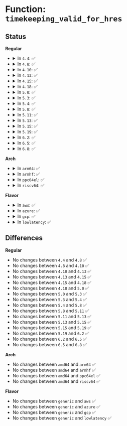 # Function: <code>timekeeping_valid_for_hres</code>

## Status
<b>Regular</b>
<ul>
<li>
<details>
<summary>In <code>4.4</code>: ✅</summary>

```c
int timekeeping_valid_for_hres();
```

**Collision:** Unique Global

**Inline:** No

**Transformation:** False

**Instances:**

```
In kernel/time/timekeeping.c (ffffffff810f5b70)
Location: kernel/time/timekeeping.c:1378
Inline: False
Direct callers:
  - kernel/time/tick-common.c:tick_handle_periodic
  - kernel/time/tick-sched.c:tick_check_oneshot_change
```
**Symbols:**

```
ffffffff810f5b70-ffffffff810f5ba0: timekeeping_valid_for_hres (STB_GLOBAL)
```
</details>
</li>
<li>
<details>
<summary>In <code>4.8</code>: ✅</summary>

```c
int timekeeping_valid_for_hres();
```

**Collision:** Unique Global

**Inline:** No

**Transformation:** False

**Instances:**

```
In kernel/time/timekeeping.c (ffffffff810fcd90)
Location: kernel/time/timekeeping.c:1383
Inline: False
Direct callers:
  - kernel/time/tick-common.c:tick_handle_periodic
  - kernel/time/tick-sched.c:tick_check_oneshot_change
```
**Symbols:**

```
ffffffff810fcd90-ffffffff810fcdbf: timekeeping_valid_for_hres (STB_GLOBAL)
```
</details>
</li>
<li>
<details>
<summary>In <code>4.10</code>: ✅</summary>

```c
int timekeeping_valid_for_hres();
```

**Collision:** Unique Global

**Inline:** No

**Transformation:** False

**Instances:**

```
In kernel/time/timekeeping.c (ffffffff810ffbb0)
Location: kernel/time/timekeeping.c:1412
Inline: False
Direct callers:
  - kernel/time/tick-common.c:tick_handle_periodic
  - kernel/time/tick-sched.c:tick_check_oneshot_change
```
**Symbols:**

```
ffffffff810ffbb0-ffffffff810ffbdf: timekeeping_valid_for_hres (STB_GLOBAL)
```
</details>
</li>
<li>
<details>
<summary>In <code>4.13</code>: ✅</summary>

```c
int timekeeping_valid_for_hres();
```

**Collision:** Unique Global

**Inline:** No

**Transformation:** False

**Instances:**

```
In kernel/time/timekeeping.c (ffffffff81101d90)
Location: kernel/time/timekeeping.c:1404
Inline: False
Direct callers:
  - kernel/time/tick-common.c:tick_handle_periodic
  - kernel/time/tick-sched.c:tick_check_oneshot_change
```
**Symbols:**

```
ffffffff81101d90-ffffffff81101dbf: timekeeping_valid_for_hres (STB_GLOBAL)
```
</details>
</li>
<li>
<details>
<summary>In <code>4.15</code>: ✅</summary>

```c
int timekeeping_valid_for_hres();
```

**Collision:** Unique Global

**Inline:** No

**Transformation:** False

**Instances:**

```
In kernel/time/timekeeping.c (ffffffff8110ccf0)
Location: kernel/time/timekeeping.c:1439
Inline: False
Direct callers:
  - kernel/time/tick-common.c:tick_handle_periodic
  - kernel/time/tick-sched.c:tick_check_oneshot_change
```
**Symbols:**

```
ffffffff8110ccf0-ffffffff8110cd1f: timekeeping_valid_for_hres (STB_GLOBAL)
```
</details>
</li>
<li>
<details>
<summary>In <code>4.18</code>: ✅</summary>

```c
int timekeeping_valid_for_hres();
```

**Collision:** Unique Global

**Inline:** No

**Transformation:** False

**Instances:**

```
In kernel/time/timekeeping.c (ffffffff81118870)
Location: kernel/time/timekeeping.c:1440
Inline: False
Direct callers:
  - kernel/time/tick-common.c:tick_handle_periodic
  - kernel/time/tick-sched.c:tick_check_oneshot_change
```
**Symbols:**

```
ffffffff81118870-ffffffff811188a1: timekeeping_valid_for_hres (STB_GLOBAL)
```
</details>
</li>
<li>
<details>
<summary>In <code>5.0</code>: ✅</summary>

```c
int timekeeping_valid_for_hres();
```

**Collision:** Unique Global

**Inline:** No

**Transformation:** False

**Instances:**

```
In kernel/time/timekeeping.c (ffffffff811243c0)
Location: kernel/time/timekeeping.c:1431
Inline: False
Direct callers:
  - kernel/time/tick-common.c:tick_handle_periodic
  - kernel/time/tick-sched.c:tick_check_oneshot_change
```
**Symbols:**

```
ffffffff811243c0-ffffffff811243f1: timekeeping_valid_for_hres (STB_GLOBAL)
```
</details>
</li>
<li>
<details>
<summary>In <code>5.3</code>: ✅</summary>

```c
int timekeeping_valid_for_hres();
```

**Collision:** Unique Global

**Inline:** No

**Transformation:** False

**Instances:**

```
In kernel/time/timekeeping.c (ffffffff8112ed10)
Location: kernel/time/timekeeping.c:1441
Inline: False
Direct callers:
  - kernel/time/tick-common.c:tick_handle_periodic
  - kernel/time/tick-sched.c:tick_check_oneshot_change
```
**Symbols:**

```
ffffffff8112ed10-ffffffff8112ed40: timekeeping_valid_for_hres (STB_GLOBAL)
```
</details>
</li>
<li>
<details>
<summary>In <code>5.4</code>: ✅</summary>

```c
int timekeeping_valid_for_hres();
```

**Collision:** Unique Global

**Inline:** No

**Transformation:** False

**Instances:**

```
In kernel/time/timekeeping.c (ffffffff8113acd0)
Location: kernel/time/timekeeping.c:1441
Inline: False
Direct callers:
  - kernel/time/tick-common.c:tick_handle_periodic
  - kernel/time/tick-sched.c:tick_check_oneshot_change
```
**Symbols:**

```
ffffffff8113acd0-ffffffff8113ad00: timekeeping_valid_for_hres (STB_GLOBAL)
```
</details>
</li>
<li>
<details>
<summary>In <code>5.8</code>: ✅</summary>

```c
int timekeeping_valid_for_hres();
```

**Collision:** Unique Global

**Inline:** No

**Transformation:** False

**Instances:**

```
In kernel/time/timekeeping.c (ffffffff81149e10)
Location: kernel/time/timekeeping.c:1440
Inline: False
Direct callers:
  - kernel/time/tick-common.c:tick_handle_periodic
  - kernel/time/tick-sched.c:tick_check_oneshot_change
```
**Symbols:**

```
ffffffff81149e10-ffffffff81149e42: timekeeping_valid_for_hres (STB_GLOBAL)
```
</details>
</li>
<li>
<details>
<summary>In <code>5.11</code>: ✅</summary>

```c
int timekeeping_valid_for_hres();
```

**Collision:** Unique Global

**Inline:** No

**Transformation:** False

**Instances:**

```
In kernel/time/timekeeping.c (ffffffff81146360)
Location: kernel/time/timekeeping.c:1508
Inline: False
Direct callers:
  - kernel/time/tick-common.c:tick_handle_periodic
  - kernel/time/tick-sched.c:tick_check_oneshot_change
```
**Symbols:**

```
ffffffff81146360-ffffffff81146393: timekeeping_valid_for_hres (STB_GLOBAL)
```
</details>
</li>
<li>
<details>
<summary>In <code>5.13</code>: ✅</summary>

```c
int timekeeping_valid_for_hres();
```

**Collision:** Unique Global

**Inline:** No

**Transformation:** False

**Instances:**

```
In kernel/time/timekeeping.c (ffffffff811473c0)
Location: kernel/time/timekeeping.c:1519
Inline: False
Direct callers:
  - kernel/time/tick-common.c:tick_handle_periodic
  - kernel/time/tick-sched.c:tick_check_oneshot_change
```
**Symbols:**

```
ffffffff811473c0-ffffffff811473f2: timekeeping_valid_for_hres (STB_GLOBAL)
```
</details>
</li>
<li>
<details>
<summary>In <code>5.15</code>: ✅</summary>

```c
int timekeeping_valid_for_hres();
```

**Collision:** Unique Global

**Inline:** No

**Transformation:** False

**Instances:**

```
In kernel/time/timekeeping.c (ffffffff8116aec0)
Location: kernel/time/timekeeping.c:1518
Inline: False
Direct callers:
  - kernel/time/tick-common.c:tick_handle_periodic
  - kernel/time/tick-sched.c:tick_check_oneshot_change
```
**Symbols:**

```
ffffffff8116aec0-ffffffff8116aef2: timekeeping_valid_for_hres (STB_GLOBAL)
```
</details>
</li>
<li>
<details>
<summary>In <code>5.19</code>: ✅</summary>

```c
int timekeeping_valid_for_hres();
```

**Collision:** Unique Global

**Inline:** No

**Transformation:** False

**Instances:**

```
In kernel/time/timekeeping.c (ffffffff8119ed10)
Location: kernel/time/timekeeping.c:1539
Inline: False
Direct callers:
  - kernel/time/tick-common.c:tick_handle_periodic
  - kernel/time/tick-sched.c:tick_check_oneshot_change
```
**Symbols:**

```
ffffffff8119ed10-ffffffff8119ed4a: timekeeping_valid_for_hres (STB_GLOBAL)
```
</details>
</li>
<li>
<details>
<summary>In <code>6.2</code>: ✅</summary>

```c
int timekeeping_valid_for_hres();
```

**Collision:** Unique Global

**Inline:** No

**Transformation:** False

**Instances:**

```
In kernel/time/timekeeping.c (ffffffff811dd960)
Location: kernel/time/timekeeping.c:1539
Inline: False
Direct callers:
  - kernel/time/tick-common.c:tick_handle_periodic
  - kernel/time/tick-sched.c:tick_check_oneshot_change
```
**Symbols:**

```
ffffffff811dd960-ffffffff811dd99a: timekeeping_valid_for_hres (STB_GLOBAL)
```
</details>
</li>
<li>
<details>
<summary>In <code>6.5</code>: ✅</summary>

```c
int timekeeping_valid_for_hres();
```

**Collision:** Unique Global

**Inline:** No

**Transformation:** False

**Instances:**

```
In kernel/time/timekeeping.c (ffffffff811f1e30)
Location: kernel/time/timekeeping.c:1539
Inline: False
Direct callers:
  - kernel/time/tick-common.c:tick_handle_periodic
  - kernel/time/tick-sched.c:tick_check_oneshot_change
```
**Symbols:**

```
ffffffff811f1e30-ffffffff811f1e6a: timekeeping_valid_for_hres (STB_GLOBAL)
```
</details>
</li>
<li>
<details>
<summary>In <code>6.8</code>: ✅</summary>

```c
int timekeeping_valid_for_hres();
```

**Collision:** Unique Global

**Inline:** No

**Transformation:** False

**Instances:**

```
In kernel/time/timekeeping.c (ffffffff81207f70)
Location: kernel/time/timekeeping.c:1539
Inline: False
Direct callers:
  - kernel/time/tick-common.c:tick_handle_periodic
  - kernel/time/tick-sched.c:tick_check_oneshot_change
```
**Symbols:**

```
ffffffff81207f70-ffffffff81207faa: timekeeping_valid_for_hres (STB_GLOBAL)
```
</details>
</li>
</ul>
<b>Arch</b>
<ul>
<li>
<details>
<summary>In <code>arm64</code>: ✅</summary>

```c
int timekeeping_valid_for_hres();
```

**Collision:** Unique Global

**Inline:** No

**Transformation:** False

**Instances:**

```
In kernel/time/timekeeping.c (ffff8000101a4df8)
Location: kernel/time/timekeeping.c:1441
Inline: False
Direct callers:
  - kernel/time/tick-common.c:tick_handle_periodic
  - kernel/time/tick-sched.c:tick_check_oneshot_change
```
**Symbols:**

```
ffff8000101a4df8-ffff8000101a4e48: timekeeping_valid_for_hres (STB_GLOBAL)
```
</details>
</li>
<li>
<details>
<summary>In <code>armhf</code>: ✅</summary>

```c
int timekeeping_valid_for_hres();
```

**Collision:** Unique Global

**Inline:** No

**Transformation:** False

**Instances:**

```
In kernel/time/timekeeping.c (c03efd08)
Location: kernel/time/timekeeping.c:1441
Inline: False
Direct callers:
  - kernel/time/tick-common.c:tick_handle_periodic
  - kernel/time/tick-sched.c:tick_check_oneshot_change
```
**Symbols:**

```
c03efd08-c03efd84: timekeeping_valid_for_hres (STB_GLOBAL)
```
</details>
</li>
<li>
<details>
<summary>In <code>ppc64el</code>: ✅</summary>

```c
int timekeeping_valid_for_hres();
```

**Collision:** Unique Global

**Inline:** No

**Transformation:** False

**Instances:**

```
In kernel/time/timekeeping.c (c000000000206a90)
Location: kernel/time/timekeeping.c:1441
Inline: False
Direct callers:
  - kernel/time/tick-common.c:tick_handle_periodic
  - kernel/time/tick-sched.c:tick_check_oneshot_change
```
**Symbols:**

```
c000000000206a90-c000000000206aec: timekeeping_valid_for_hres (STB_GLOBAL)
```
</details>
</li>
<li>
<details>
<summary>In <code>riscv64</code>: ✅</summary>

```c
int timekeeping_valid_for_hres();
```

**Collision:** Unique Global

**Inline:** No

**Transformation:** False

**Instances:**

```
In kernel/time/timekeeping.c (ffffffe0001313c0)
Location: kernel/time/timekeeping.c:1441
Inline: False
Direct callers:
  - kernel/time/tick-common.c:tick_handle_periodic
  - kernel/time/tick-sched.c:tick_check_oneshot_change
```
**Symbols:**

```
ffffffe0001313c0-ffffffe000131408: timekeeping_valid_for_hres (STB_GLOBAL)
```
</details>
</li>
</ul>
<b>Flavor</b>
<ul>
<li>
<details>
<summary>In <code>aws</code>: ✅</summary>

```c
int timekeeping_valid_for_hres();
```

**Collision:** Unique Global

**Inline:** No

**Transformation:** False

**Instances:**

```
In kernel/time/timekeeping.c (ffffffff81133480)
Location: kernel/time/timekeeping.c:1441
Inline: False
Direct callers:
  - kernel/time/tick-common.c:tick_handle_periodic
  - kernel/time/tick-sched.c:tick_check_oneshot_change
```
**Symbols:**

```
ffffffff81133480-ffffffff811334b0: timekeeping_valid_for_hres (STB_GLOBAL)
```
</details>
</li>
<li>
<details>
<summary>In <code>azure</code>: ✅</summary>

```c
int timekeeping_valid_for_hres();
```

**Collision:** Unique Global

**Inline:** No

**Transformation:** False

**Instances:**

```
In kernel/time/timekeeping.c (ffffffff81125ee0)
Location: kernel/time/timekeeping.c:1441
Inline: False
Direct callers:
  - kernel/time/tick-common.c:tick_handle_periodic
  - kernel/time/tick-sched.c:tick_check_oneshot_change
```
**Symbols:**

```
ffffffff81125ee0-ffffffff81125f10: timekeeping_valid_for_hres (STB_GLOBAL)
```
</details>
</li>
<li>
<details>
<summary>In <code>gcp</code>: ✅</summary>

```c
int timekeeping_valid_for_hres();
```

**Collision:** Unique Global

**Inline:** No

**Transformation:** False

**Instances:**

```
In kernel/time/timekeeping.c (ffffffff811311a0)
Location: kernel/time/timekeeping.c:1441
Inline: False
Direct callers:
  - kernel/time/tick-common.c:tick_handle_periodic
  - kernel/time/tick-sched.c:tick_check_oneshot_change
```
**Symbols:**

```
ffffffff811311a0-ffffffff811311d0: timekeeping_valid_for_hres (STB_GLOBAL)
```
</details>
</li>
<li>
<details>
<summary>In <code>lowlatency</code>: ✅</summary>

```c
int timekeeping_valid_for_hres();
```

**Collision:** Unique Global

**Inline:** No

**Transformation:** False

**Instances:**

```
In kernel/time/timekeeping.c (ffffffff8113dbc0)
Location: kernel/time/timekeeping.c:1441
Inline: False
Direct callers:
  - kernel/time/tick-common.c:tick_handle_periodic
  - kernel/time/tick-sched.c:tick_check_oneshot_change
```
**Symbols:**

```
ffffffff8113dbc0-ffffffff8113dbf0: timekeeping_valid_for_hres (STB_GLOBAL)
```
</details>
</li>
</ul>

## Differences
<b>Regular</b>
<ul>
<li>
No changes between <code>4.4</code> and <code>4.8</code> ✅
</li>
<li>
No changes between <code>4.8</code> and <code>4.10</code> ✅
</li>
<li>
No changes between <code>4.10</code> and <code>4.13</code> ✅
</li>
<li>
No changes between <code>4.13</code> and <code>4.15</code> ✅
</li>
<li>
No changes between <code>4.15</code> and <code>4.18</code> ✅
</li>
<li>
No changes between <code>4.18</code> and <code>5.0</code> ✅
</li>
<li>
No changes between <code>5.0</code> and <code>5.3</code> ✅
</li>
<li>
No changes between <code>5.3</code> and <code>5.4</code> ✅
</li>
<li>
No changes between <code>5.4</code> and <code>5.8</code> ✅
</li>
<li>
No changes between <code>5.8</code> and <code>5.11</code> ✅
</li>
<li>
No changes between <code>5.11</code> and <code>5.13</code> ✅
</li>
<li>
No changes between <code>5.13</code> and <code>5.15</code> ✅
</li>
<li>
No changes between <code>5.15</code> and <code>5.19</code> ✅
</li>
<li>
No changes between <code>5.19</code> and <code>6.2</code> ✅
</li>
<li>
No changes between <code>6.2</code> and <code>6.5</code> ✅
</li>
<li>
No changes between <code>6.5</code> and <code>6.8</code> ✅
</li>
</ul>
<b>Arch</b>
<ul>
<li>
No changes between <code>amd64</code> and <code>arm64</code> ✅
</li>
<li>
No changes between <code>amd64</code> and <code>armhf</code> ✅
</li>
<li>
No changes between <code>amd64</code> and <code>ppc64el</code> ✅
</li>
<li>
No changes between <code>amd64</code> and <code>riscv64</code> ✅
</li>
</ul>
<b>Flavor</b>
<ul>
<li>
No changes between <code>generic</code> and <code>aws</code> ✅
</li>
<li>
No changes between <code>generic</code> and <code>azure</code> ✅
</li>
<li>
No changes between <code>generic</code> and <code>gcp</code> ✅
</li>
<li>
No changes between <code>generic</code> and <code>lowlatency</code> ✅
</li>
</ul>
